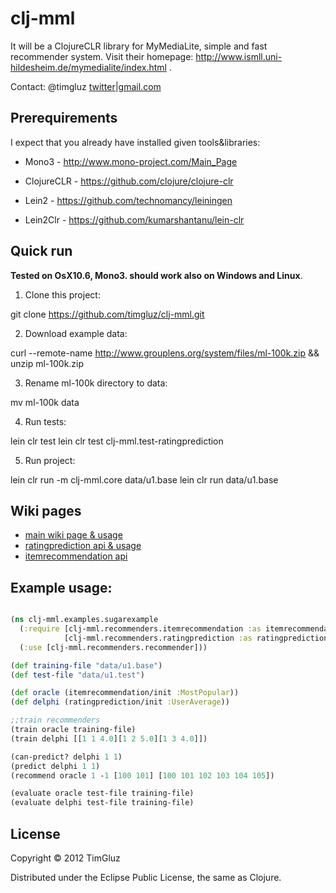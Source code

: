 # clj-mml

It will be a ClojureCLR library for MyMediaLite, simple and fast recommender system.
Visit their homepage: http://www.ismll.uni-hildesheim.de/mymedialite/index.html .

Contact: @timgluz [twitter](https://twitter.com/timgluz)|[gmail.com](timgluz+cljmml@gmail.com)


## Prerequirements

I expect that you  already have installed given tools&libraries:

  * Mono3 - http://www.mono-project.com/Main_Page

  * ClojureCLR - https://github.com/clojure/clojure-clr

  * Lein2 - https://github.com/technomancy/leiningen

  * Lein2Clr - https://github.com/kumarshantanu/lein-clr



## Quick run

**Tested on OsX10.6, Mono3. should work also on Windows and Linux**. 

1. Clone this project:

  git clone https://github.com/timgluz/clj-mml.git

2. Download example data: 

 curl --remote-name http://www.grouplens.org/system/files/ml-100k.zip && unzip ml-100k.zip
  
3. Rename ml-100k directory to data:

 mv ml-100k data

4. Run tests:

 lein clr test 
 lein clr test clj-mml.test-ratingprediction

5. Run project:

 lein clr run -m clj-mml.core data/u1.base
 lein clr run data/u1.base


## Wiki pages
 * [main wiki page & usage](https://github.com/timgluz/clj-mml/wiki/CLJ-MML)
 * [ratingprediction api & usage](https://github.com/timgluz/clj-mml/wiki/RatingPrediction)
 * [itemrecommendation api](https://github.com/timgluz/clj-mml/wiki/itemrecommendation)


## Example usage:

```Clojure

(ns clj-mml.examples.sugarexample
  (:require [clj-mml.recommenders.itemrecommendation :as itemrecommendation]
            [clj-mml.recommenders.ratingprediction :as ratingprediction])
  (:use [clj-mml.recommenders.recommender]))

(def training-file "data/u1.base")
(def test-file "data/u1.test")

(def oracle (itemrecommendation/init :MostPopular))
(def delphi (ratingprediction/init :UserAverage))

;;train recommenders
(train oracle training-file)
(train delphi [[1 1 4.0][1 2 5.0][1 3 4.0]])

(can-predict? delphi 1 1)
(predict delphi 1 1)
(recommend oracle 1 -1 [100 101] [100 101 102 103 104 105])

(evaluate oracle test-file training-file)
(evaluate delphi test-file training-file)


```

## License

Copyright © 2012 TimGluz

Distributed under the Eclipse Public License, the same as Clojure.